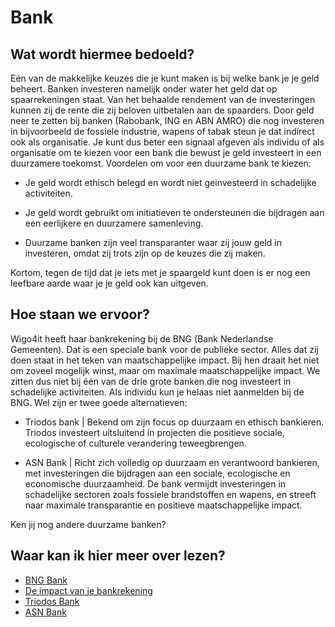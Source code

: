 # Bank

## Wat wordt hiermee bedoeld?
Eén van de makkelijke keuzes die je kunt maken is bij welke bank je je geld beheert. Banken investeren namelijk onder water het geld dat op spaarrekeningen staat. Van het behaalde rendement van de investeringen kunnen zij de rente die zij beloven uitbetalen aan de spaarders. Door geld neer te zetten bij banken (Rabobank, ING en ABN AMRO) die nog investeren in bijvoorbeeld de fossiele industrie, wapens of tabak steun je dat indirect ook als organisatie. Je kunt dus beter een signaal afgeven als individu of als organisatie om te kiezen voor een bank die bewust je geld investeert in een duurzamere toekomst. Voordelen om voor een duurzame bank te kiezen:

- Je geld wordt ethisch belegd en wordt niet geinvesteerd in schadelijke activiteiten.

- Je geld wordt gebruikt om initiatieven te ondersteunen die bijdragen aan een eerlijkere en duurzamere samenleving.

- Duurzame banken zijn veel transparanter waar zij jouw geld in investeren, omdat zij trots zijn op de keuzes die zij maken.

Kortom, tegen de tijd dat je iets met je spaargeld kunt doen is er nog een leefbare aarde waar je je geld ook kan uitgeven.

## Hoe staan we ervoor?
Wigo4it heeft haar bankrekening bij de BNG (Bank Nederlandse Gemeenten). Dat is een speciale bank voor de publieke sector. Alles dat zij doen staat in het teken van maatschappelijke impact. Bij hen draait het niet om zoveel mogelijk winst, maar om maximale maatschappelijke impact. We zitten dus niet bij één van de drie grote banken die nog investeert in schadelijke activiteiten. Als individu kun je helaas niet aanmelden bij de BNG. Wel zijn er twee goede alternatieven:

- Triodos bank | Bekend om zijn focus op duurzaam en ethisch bankieren. Triodos investeert uitsluitend in projecten die positieve sociale, ecologische of culturele verandering teweegbrengen.

- ASN Bank | Richt zich volledig op duurzaam en verantwoord bankieren, met investeringen die bijdragen aan een sociale, ecologische en economische duurzaamheid. De bank vermijdt investeringen in schadelijke sectoren zoals fossiele brandstoffen en wapens, en streeft naar maximale transparantie en positieve maatschappelijke impact.

Ken jij nog andere duurzame banken? 

## Waar kan ik hier meer over lezen?
- [BNG Bank](https://www.bngbank.nl/over-BNG-Bank/Onze-duurzame-ontwikkelingsdoelen)
- [De impact van je bankrekening](https://www.duurzaam-beleggen.nl/blog/de-impact-van-je-bankrekening/)
- [Triodos Bank](https://www.triodos.nl/)
- [ASN Bank](https://www.asnbank.nl/home.html)